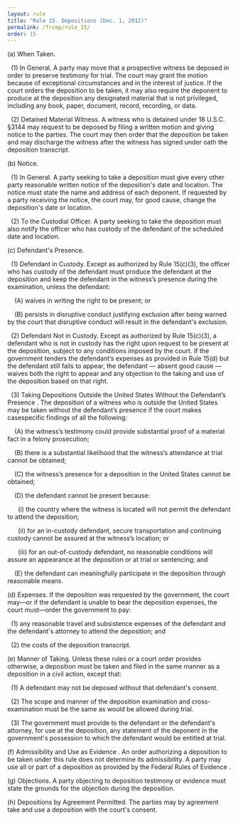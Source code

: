 ```yaml
---
layout: rule
title: "Rule 15. Depositions (Dec. 1, 2012)"
permalink: /frcmp/rule_15/
order: 15
---
```


(a) When Taken.


&nbsp;&nbsp;(1) In General. A party may move that a prospective witness be deposed in order to preserve testimony for trial. The court may grant the motion because of exceptional circumstances and in the interest of justice. If the court orders the deposition to be taken, it may also require the deponent to produce at the deposition any designated material that is not privileged, including any book, paper, document, record, recording, or data.


&nbsp;&nbsp;(2) Detained Material Witness. A witness who is detained under 18 U.S.C. §3144 may request to be deposed by filing a written motion and giving notice to the parties. The court may then order that the deposition be taken and may discharge the witness after the witness has signed under oath the deposition transcript.


(b) Notice.


&nbsp;&nbsp;(1) In General. A party seeking to take a deposition must give every other party reasonable written notice of the deposition's date and location. The notice must state the name and address of each deponent. If requested by a party receiving the notice, the court may, for good cause, change the deposition's date or location.


&nbsp;&nbsp;(2) To the Custodial Officer. A party seeking to take the deposition must also notify the officer who has custody of the defendant of the scheduled date and location.


(c) Defendant's Presence.


&nbsp;&nbsp;(1) Defendant in Custody. Except as authorized by Rule 15(c)(3), the officer who has custody of the defendant must produce the defendant at the deposition and keep the defendant in the witness’s presence during the examination, unless the defendant:


&nbsp;&nbsp;&nbsp;&nbsp;(A) waives in writing the right to be present; or


&nbsp;&nbsp;&nbsp;&nbsp;(B) persists in disruptive conduct justifying exclusion after being warned by the court that disruptive conduct will result in the defendant's exclusion.


&nbsp;&nbsp;(2) Defendant Not in Custody. Except as authorized by Rule 15(c)(3), a defendant who is not in custody has the right upon request to be present at the deposition, subject to any conditions imposed by the court.  If the government tenders the defendant’s expenses as provided in Rule 15(d) but the defendant still fails to appear, the defendant — absent good cause — waives both the right to appear and any objection to the taking and use of the deposition based on that right.


&nbsp;&nbsp;(3) Taking Depositions Outside the United States Without the Defendant’s Presence . The deposition of a witness who is outside the United States may be taken without the defendant’s presence if the court makes casespecific findings of all the following:


&nbsp;&nbsp;&nbsp;&nbsp;(A) the witness’s testimony could provide substantial proof of a material fact in a felony prosecution;


&nbsp;&nbsp;&nbsp;&nbsp;(B) there is a substantial likelihood that the witness’s attendance at trial cannot be obtained;


&nbsp;&nbsp;&nbsp;&nbsp;(C) the witness’s presence for a deposition in the United States cannot be obtained;


&nbsp;&nbsp;&nbsp;&nbsp;(D) the defendant cannot be present because:


&nbsp;&nbsp;&nbsp;&nbsp;&nbsp;&nbsp;(i) the country where the witness is located will not permit the defendant to attend the deposition;


&nbsp;&nbsp;&nbsp;&nbsp;&nbsp;&nbsp;(ii) for an in-custody defendant, secure transportation and continuing custody cannot be assured at the witness’s location; or


&nbsp;&nbsp;&nbsp;&nbsp;&nbsp;&nbsp;(iii) for an out-of-custody defendant, no reasonable conditions will assure an appearance at the deposition or at trial or sentencing; and


&nbsp;&nbsp;&nbsp;&nbsp;(E) the defendant can meaningfully participate in the deposition through reasonable means.


(d) Expenses. If the deposition was requested by the government, the court may—or if the defendant is unable to bear the deposition expenses, the court must—order the government to pay:


&nbsp;&nbsp;(1) any reasonable travel and subsistence expenses of the defendant and the defendant's attorney to attend the deposition; and


&nbsp;&nbsp;(2) the costs of the deposition transcript.


(e) Manner of Taking. Unless these rules or a court order provides otherwise, a deposition must be taken and filed in the same manner as a deposition in a civil action, except that:


&nbsp;&nbsp;(1) A defendant may not be deposed without that defendant's consent.


&nbsp;&nbsp;(2) The scope and manner of the deposition examination and cross-examination must be the same as would be allowed during trial.


&nbsp;&nbsp;(3) The government must provide to the defendant or the defendant's attorney, for use at the deposition, any statement of the deponent in the government's possession to which the defendant would be entitled at trial.


(f) Admissibility and Use as Evidence . An order authorizing a deposition to be taken under this rule does not determine its admissibility.  A party may use all or part of a deposition as provided by the Federal Rules of Evidence .


(g) Objections. A party objecting to deposition testimony or evidence must state the grounds for the objection during the deposition.


(h) Depositions by Agreement Permitted. The parties may by agreement take and use a deposition with the court's consent.